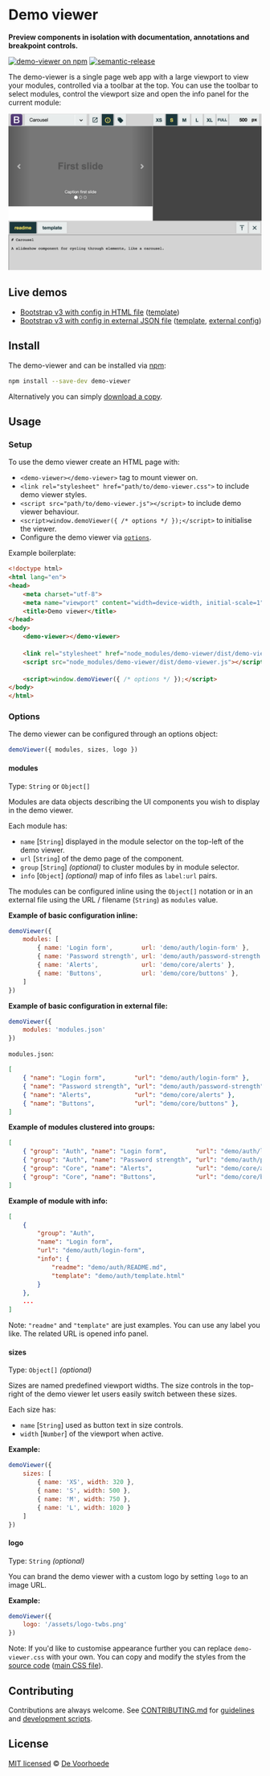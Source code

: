 # Demo viewer

**Preview components in isolation with documentation, annotations and breakpoint controls.**

[![demo-viewer on npm](https://badge.fury.io/js/demo-viewer.svg)](https://www.npmjs.com/package/demo-viewer)
[![semantic-release](https://img.shields.io/badge/%20%20%F0%9F%93%A6%F0%9F%9A%80-semantic--release-e10079.svg)](https://github.com/semantic-release/semantic-release)

The demo-viewer is a single page web app with a large viewport to view your modules, controlled via a toolbar at the top.
You can use the toolbar to select modules, control the viewport size and open the info panel for the current module:

<img alt="Demo viewer in browser with preview of Bootstrap carousel component" src="docs/demo-viewer-example.png" style="max-width:100%">

## Live demos

* [Bootstrap v3 with config in HTML file](https://voorhoede.github.io/demo-viewer/examples/bootstrap-v3/) ([template](examples/bootstrap-v3/index.html))
* [Bootstrap v3 with config in external JSON file](https://voorhoede.github.io/demo-viewer/examples/bootstrap-v3/index-json.html) ([template](examples/bootstrap-v3/index-json.html), [external config](examples/bootstrap-v3/modules.json))


## Install

The demo-viewer and can be installed via [npm](https://npmjs.org/):

```bash
npm install --save-dev demo-viewer
```

Alternatively you can simply [download a copy](releases/).


## Usage

### Setup

To use the demo viewer create an HTML page with:

* `<demo-viewer></demo-viewer>` tag to mount viewer on.
* `<link rel="stylesheet" href="path/to/demo-viewer.css">` to include demo viewer styles.
* `<script src="path/to/demo-viewer.js"></script>` to include demo viewer behaviour.
* `<script>window.demoViewer({ /* options */ });</script>` to initialise the viewer.
* Configure the demo viewer via [`options`](#options).

Example boilerplate:

```html
<!doctype html>
<html lang="en">
<head>
    <meta charset="utf-8">
    <meta name="viewport" content="width=device-width, initial-scale=1">
    <title>Demo viewer</title>
</head>
<body>
	<demo-viewer></demo-viewer>

	<link rel="stylesheet" href="node_modules/demo-viewer/dist/demo-viewer.css">
	<script src="node_modules/demo-viewer/dist/demo-viewer.js"></script>

	<script>window.demoViewer({ /* options */ });</script>
</body>
</html>
```

### Options

The demo viewer can be configured through an options object:

```javascript
demoViewer({ modules, sizes, logo })
```

#### modules

Type: `String` or `Object[]`

Modules are data objects describing the UI components you wish to display in the demo viewer.

Each module has:

* `name` [`String`] displayed in the module selector on the top-left of the demo viewer.
* `url` [`String`] of the demo page of the component.
* `group` [`String`] *(optional)* to cluster modules by in module selector.
* `info` [`Object`] *(optional)* map of info files as `label:url` pairs.

The modules can be configured inline using the `Object[]` notation or in an external file using the URL / filename (`String`) as `modules` value.

**Example of basic configuration inline:**

```javascript
demoViewer({
	modules: [
        { name: 'Login form',        url: 'demo/auth/login-form' },
        { name: 'Password strength', url: 'demo/auth/password-strength' },
        { name: 'Alerts',            url: 'demo/core/alerts' },
        { name: 'Buttons',           url: 'demo/core/buttons' },
    ]
})
```

**Example of basic configuration in external file:**

```javascript
demoViewer({
	modules: 'modules.json'
})
```
`modules.json`:
```json
[
	{ "name": "Login form",        "url": "demo/auth/login-form" },
	{ "name": "Password strength", "url": "demo/auth/password-strength" },
	{ "name": "Alerts",            "url": "demo/core/alerts" },
	{ "name": "Buttons",           "url": "demo/core/buttons" },
]
```

**Example of modules clustered into groups:**

```json
[
	{ "group": "Auth", "name": "Login form",        "url": "demo/auth/login-form" },
	{ "group": "Auth", "name": "Password strength", "url": "demo/auth/password-strength" },
	{ "group": "Core", "name": "Alerts",            "url": "demo/core/alerts" },
	{ "group": "Core", "name": "Buttons",           "url": "demo/core/buttons" },
]
```

**Example of module with info:**

```json
[
	{
		"group": "Auth",
		"name": "Login form",
		"url": "demo/auth/login-form",
		"info": {
			"readme": "demo/auth/README.md",
			"template": "demo/auth/template.html"
		}
	},
	...
]
```

Note: `"readme"` and `"template"` are just examples. You can use any label you like. The related URL is opened info panel.

#### sizes

Type: `Object[]` *(optional)*

Sizes are named predefined viewport widths. The size controls in the top-right of the demo viewer let users easily switch between these sizes.

Each size has:

* `name` [`String`] used as button text in size controls.
* `width` [`Number`] of the viewport when active.

**Example:**

```javascript
demoViewer({
	sizes: [
    	{ name: 'XS', width: 320 },
    	{ name: 'S', width: 500 },
	    { name: 'M', width: 750 },
    	{ name: 'L', width: 1020 }
	]
})
```

#### logo

Type: `String` *(optional)*

You can brand the demo viewer with a custom logo by setting `logo` to an image URL.

**Example:**

```javascript
demoViewer({
	logo: '/assets/logo-twbs.png'
})
```

Note: If you'd like to customise appearance further you can replace `demo-viewer.css` with your own. You can copy and modify the styles from the [source code](src/) ([main CSS file](src/index.css)).


## Contributing

Contributions are always welcome. See [CONTRIBUTING.md](CONTRIBUTING.md) for [guidelines](CONTRIBUTING.md#guidelines) and [development scripts](CONTRIBUTING.md#scripts).


## License

[MIT licensed](LICENSE) © [De Voorhoede](https://www.voorhoede.nl/)

